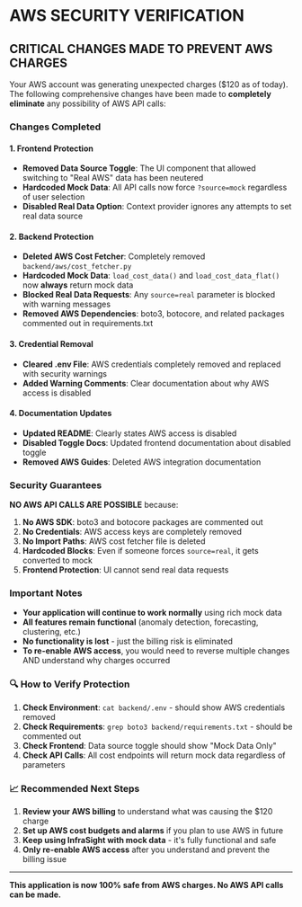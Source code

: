 # AWS SECURITY VERIFICATION

## CRITICAL CHANGES MADE TO PREVENT AWS CHARGES

Your AWS account was generating unexpected charges ($120 as of today). The following comprehensive changes have been made to **completely eliminate** any possibility of AWS API calls:

### Changes Completed

#### 1. **Frontend Protection**

- **Removed Data Source Toggle**: The UI component that allowed switching to "Real AWS" data has been neutered
- **Hardcoded Mock Data**: All API calls now force `?source=mock` regardless of user selection
- **Disabled Real Data Option**: Context provider ignores any attempts to set real data source

#### 2. **Backend Protection**

- **Deleted AWS Cost Fetcher**: Completely removed `backend/aws/cost_fetcher.py`
- **Hardcoded Mock Data**: `load_cost_data()` and `load_cost_data_flat()` now **always** return mock data
- **Blocked Real Data Requests**: Any `source=real` parameter is blocked with warning messages
- **Removed AWS Dependencies**: boto3, botocore, and related packages commented out in requirements.txt

#### 3. **Credential Removal**

- **Cleared .env File**: AWS credentials completely removed and replaced with security warnings
- **Added Warning Comments**: Clear documentation about why AWS access is disabled

#### 4. **Documentation Updates**

- **Updated README**: Clearly states AWS access is disabled
- **Disabled Toggle Docs**: Updated frontend documentation about disabled toggle
- **Removed AWS Guides**: Deleted AWS integration documentation

### Security Guarantees

**NO AWS API CALLS ARE POSSIBLE** because:

1. **No AWS SDK**: boto3 and botocore packages are commented out
2. **No Credentials**: AWS access keys are completely removed
3. **No Import Paths**: AWS cost fetcher file is deleted
4. **Hardcoded Blocks**: Even if someone forces `source=real`, it gets converted to mock
5. **Frontend Protection**: UI cannot send real data requests

### Important Notes

- **Your application will continue to work normally** using rich mock data
- **All features remain functional** (anomaly detection, forecasting, clustering, etc.)
- **No functionality is lost** - just the billing risk is eliminated
- **To re-enable AWS access**, you would need to reverse multiple changes AND understand why charges occurred

### 🔍 How to Verify Protection

1. **Check Environment**: `cat backend/.env` - should show AWS credentials removed
2. **Check Requirements**: `grep boto3 backend/requirements.txt` - should be commented out
3. **Check Frontend**: Data source toggle should show "Mock Data Only"
4. **Check API Calls**: All cost endpoints will return mock data regardless of parameters

### 📈 Recommended Next Steps

1. **Review your AWS billing** to understand what was causing the $120 charge
2. **Set up AWS cost budgets and alarms** if you plan to use AWS in future
3. **Keep using InfraSight with mock data** - it's fully functional and safe
4. **Only re-enable AWS access** after you understand and prevent the billing issue

---

**This application is now 100% safe from AWS charges. No AWS API calls can be made.**
